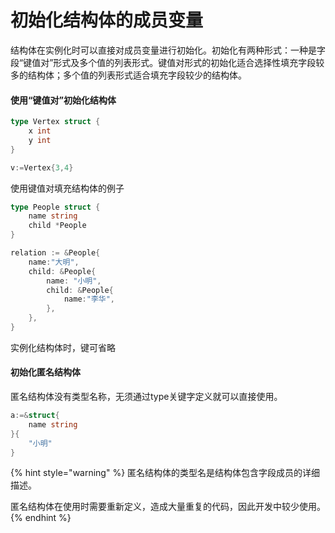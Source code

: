# 初始化结构体的成员变量

结构体在实例化时可以直接对成员变量进行初始化。初始化有两种形式：一种是字段“键值对”形式及多个值的列表形式。键值对形式的初始化适合选择性填充字段较多的结构体；多个值的列表形式适合填充字段较少的结构体。

#### 使用“键值对”初始化结构体

```go
type Vertex struct {
	x int
	y int
}

v:=Vertex{3,4}
```

使用键值对填充结构体的例子

```go
type People struct {
	name string
	child *People
}

relation := &People{
	name:"大明",
	child: &People{
		name: "小明",
		child: &People{
			name:"李华",
		},
	},
}
```

实例化结构体时，键可省略

#### 初始化匿名结构体

匿名结构体没有类型名称，无须通过type关键字定义就可以直接使用。

```go
a:=&struct{
    name string
}{
    "小明"
}
```

{% hint style="warning" %}
匿名结构体的类型名是结构体包含字段成员的详细描述。

匿名结构体在使用时需要重新定义，造成大量重复的代码，因此开发中较少使用。
{% endhint %}

